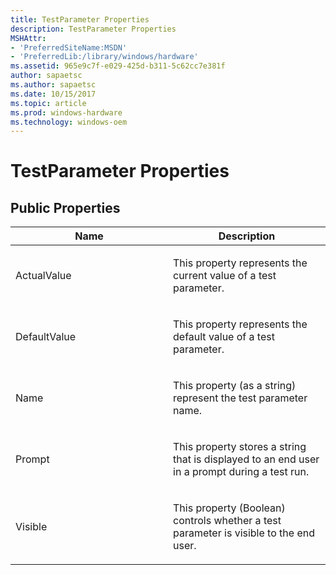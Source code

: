 ```yaml
---
title: TestParameter Properties
description: TestParameter Properties
MSHAttr:
- 'PreferredSiteName:MSDN'
- 'PreferredLib:/library/windows/hardware'
ms.assetid: 965e9c7f-e029-425d-b311-5c62cc7e381f
author: sapaetsc
ms.author: sapaetsc
ms.date: 10/15/2017
ms.topic: article
ms.prod: windows-hardware
ms.technology: windows-oem
---
```


# TestParameter Properties


## <span id="Public_Properties"></span><span id="public_properties"></span><span id="PUBLIC_PROPERTIES"></span>Public Properties


<table>
<colgroup>
<col width="50%" />
<col width="50%" />
</colgroup>
<thead>
<tr class="header">
<th>Name</th>
<th>Description</th>
</tr>
</thead>
<tbody>
<tr class="odd">
<td><p>ActualValue</p></td>
<td><p>This property represents the current value of a test parameter.</p></td>
</tr>
<tr class="even">
<td><p>DefaultValue</p></td>
<td><p>This property represents the default value of a test parameter.</p></td>
</tr>
<tr class="odd">
<td><p>Name</p></td>
<td><p>This property (as a string) represent the test parameter name.</p></td>
</tr>
<tr class="even">
<td><p>Prompt</p></td>
<td><p>This property stores a string that is displayed to an end user in a prompt during a test run.</p></td>
</tr>
<tr class="odd">
<td><p>Visible</p></td>
<td><p>This property (Boolean) controls whether a test parameter is visible to the end user.</p></td>
</tr>
</tbody>
</table>

 

 

 






